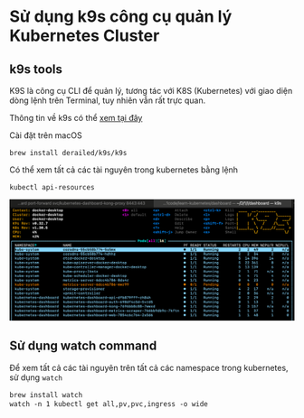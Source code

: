 # Sử dụng k9s công cụ quản lý Kubernetes Cluster

## k9s tools
K9S là công cụ CLI để quản lý, tương tác với K8S (Kubernetes) với giao diện dòng lệnh trên Terminal, tuy nhiên vẫn rất trực quan.

Thông tin về k9s có thể [xem tại đây](https://github.com/derailed/k9s)

Cài đặt trên macOS
```
brew install derailed/k9s/k9s
```

Có thể xem tất cả các tài nguyên trong kubernetes bằng lệnh
```
kubectl api-resources
```

![k9s tools](screenshots/k03.1.k9s.png)

## Sử dụng watch command

Để xem tất cả các tài nguyên trên tất cả các namespace trong kubernetes, sử dụng `watch`

```
brew install watch
watch -n 1 kubectl get all,pv,pvc,ingress -o wide
```
